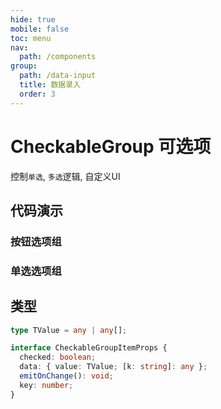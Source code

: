 ```yaml
---
hide: true
mobile: false
toc: menu
nav:
  path: /components
group:
  path: /data-input
  title: 数据录入
  order: 3
---
```


# CheckableGroup 可选项

控制`单选`, `多选`逻辑, 自定义UI

## 代码演示

### 按钮选项组

<code src="../ButtonGroup/demo/demo4.tsx"></code>

### 单选选项组

<code src="../ButtonGroup/demo/demo5.tsx"></code>

## 类型

```ts
type TValue = any | any[];

interface CheckableGroupItemProps {
  checked: boolean;
  data: { value: TValue; [k: string]: any };
  emitOnChange(): void;
  key: number;
}
```

<API src="./CheckableGroup.tsx" ></API>



